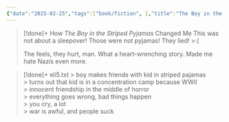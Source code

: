 ```yaml
---
{"date":"2025-02-25","tags":["book/fiction", ],"title":"The Boy in the Striped Pyjamas","subtitle":"Edição comemorativa","author":"[[John Boyne]]","description":"O best-seller que emocionou milhões de leitores pelo mundo ganha uma nova edição com ilustrações de Oliver Jeffers. Bruno tem nove anos e não sabe nada sobre o Holocausto e a Solução Final contra os judeus. Também não faz idéia que seu país está em guerra com boa parte da Europa, e muito menos que sua família está envolvida no conflito. Na verdade, Bruno sabe apenas que foi obrigado a abandonar a espaçosa casa em que vivia em Berlim e a mudar-se para uma região desolada, onde ele não tem ninguém para brincar nem nada para fazer. Da janela do quarto, Bruno pode ver uma cerca, e para além dela centenas de pessoas de pijama, que sempre o deixam com frio na barriga. Em uma de suas andanças Bruno conhece Shmuel, um garoto do outro lado da cerca que curiosamente nasceu no mesmo dia que ele. Conforme a amizade dos dois se intensifica, Bruno vai aos poucos tentando elucidar o mistério que ronda as atividades de seu pai. O menino do pijama listrado é uma fábula sobre amizade em tempos de guerra, e sobre o que acontece quando a inocência é colocada diante de um monstro terrível e inimaginável. Esta edição, que comemora os dez anos de lançamento da obra, traz uma introdução inédita do autor e ilustrações do premiado artista Oliver Jeffers.","publisher":"Editora Seguinte","publishDate":"2017-07-28","totalPage":271,"isbn10":"854381037X","isbn13":9788543810379,"topic":"[[Second World War]]","start":"2014-06-25","finish":"2014-07-25","publish":true,"PassFrontmatter":true}
---
```


>[!done]+ How _The Boy in the Striped Pyjamas_  Changed Me
>This was not about a sleepover! Those were not pyjamas! They lied! >:(
> 
>The feels, they hurt, man. What a heart-wrenching story. Made me hate Nazis even more.

>[!done]+ eli5.txt
> \> boy makes friends with kid in striped pajamas<br>
> \> turns out that kid is in a concentration camp because WWII<br>
> \> innocent friendship in the middle of horror<br>
> \> everything goes wrong, bad things happen<br>
> \> you cry, a lot<br>
> \> war is awful, and people suck<br>
